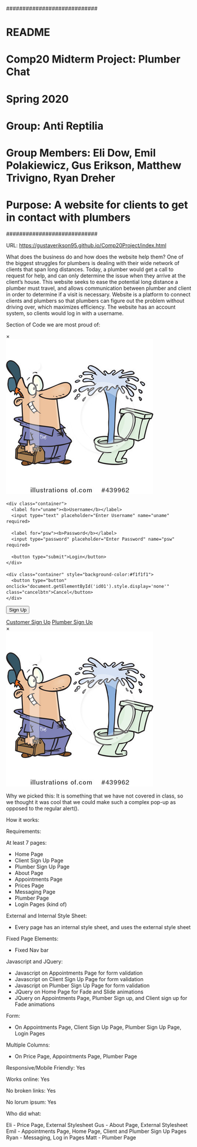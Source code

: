 ############################
# README
# Comp20 Midterm Project: Plumber Chat
# Spring 2020
# Group: Anti Reptilia
# Group Members: Eli Dow, Emil Polakiewicz, Gus Erikson, Matthew Trivigno, Ryan Dreher
# Purpose: A website for clients to get in contact with plumbers
############################

URL: https://gustaverikson95.github.io/Comp20Project/index.html


What does the business do and how does the website help them?
  One of the biggest struggles for plumbers is dealing with their wide network of clients that span long distances. Today, a 
  plumber would get a call to request for help, and can only determine the issue when they arrive at the client’s house. This 
  website seeks to ease the potential long distance a plumber must travel, and allows communication between plumber and client 
  in order to determine if a visit is necessary. Website is a platform to connect clients and plumbers so that plumbers can 
  figure out the problem without driving over, which maximizes efficiency. The website has an account system, so clients would 
  log in with a username.
  
Section of Code we are most proud of:

 <form class="modal-content animate" method="post">
    <div class="imgcontainer">
      <div onclick="document.getElementById('id01').style.display='none'" class="close" title="Close Modal">&times;</div>
      <img src="Plumber_Login.jpeg" alt="Avatar" class="avatar">
    </div>

    <div class="container">
      <label for="uname"><b>Username</b></label>
      <input type="text" placeholder="Enter Username" name="uname" required>

      <label for="psw"><b>Password</b></label>
      <input type="password" placeholder="Enter Password" name="psw" required>
        
      <button type="submit">Login</button>
    </div>

    <div class="container" style="background-color:#f1f1f1">
      <button type="button" onclick="document.getElementById('id01').style.display='none'" class="cancelbtn">Cancel</button>
    </div>
  </form>
</div>


<button onclick="document.getElementById('pos').style.display='block'" style="width:auto;">Sign Up</button>

<div id="pos" class="pick">
	<a href="clientSignUp.html" class="refbutton">Customer Sign Up</a>
	<a href="plumberSignUp.html" class="refbutton">Plumber Sign Up</a>
	</style>
</div>
<div id="id02" class="modal">
  
  <form class="modal-content animate" method="post">
    <div class="imgcontainer">
      <div onclick="document.getElementById('id02').style.display='none'" class="close" title="Close Modal">&times;</div>
      <img src="Plumber_Login.jpeg" alt="Avatar" class="avatar">
    </div>

Why we picked this: It is something that we have not covered in class, so we thought it was cool that we could make such a
complex pop-up as opposed to the regular alert().

How it works:


Requirements:

At least 7 pages:
  - Home Page
  - Client Sign Up Page
  - Plumber Sign Up Page
  - About Page
  - Appointments Page
  - Prices Page
  - Messaging Page
  - Plumber Page
  - Login Pages (kind of)

External and Internal Style Sheet:
  - Every page has an internal style sheet, and uses the external style sheet
  
Fixed Page Elements:
  - Fixed Nav bar 

Javascript and JQuery:
 - Javascript on Appointments Page for form validation
 - Javascript on Client Sign Up Page for form validation
 - Javascript on Plumber Sign Up Page for form validation
 - JQuery on Home Page for Fade and Slide animations
 - JQuery on Appointments Page, Plumber Sign up, and Client sign up for Fade animations

Form:
  - On Appointments Page, Client Sign Up Page, Plumber Sign Up Page, Login Pages

Multiple Columns:
 - On Price Page, Appointments Page, Plumber Page 

Responsive/Mobile Friendly: Yes

Works online: Yes

No broken links: Yes

No lorum ipsum: Yes


Who did what:

Eli - Price Page, External Stylesheet
Gus - About Page, External Stylesheet
Emil - Appointments Page, Home Page, Client and Plumber Sign Up Pages
Ryan - Messaging, Log in Pages
Matt - Plumber Page
